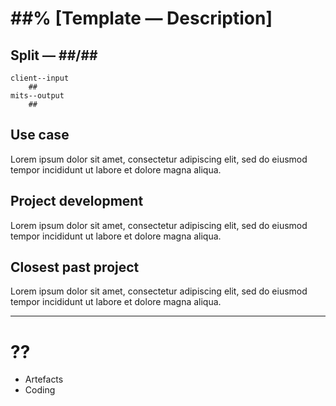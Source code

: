 # ##% [Template — Description]

## Split — ##/##
	client--input 
		##
	mits--output 
		##

## Use case
Lorem ipsum dolor sit amet, consectetur adipiscing elit, sed do eiusmod tempor incididunt ut labore et dolore magna aliqua.

## Project development
Lorem ipsum dolor sit amet, consectetur adipiscing elit, sed do eiusmod tempor incididunt ut labore et dolore magna aliqua.
	
## Closest past project
Lorem ipsum dolor sit amet, consectetur adipiscing elit, sed do eiusmod tempor incididunt ut labore et dolore magna aliqua.
	
---
# ??

- Artefacts
- Coding
